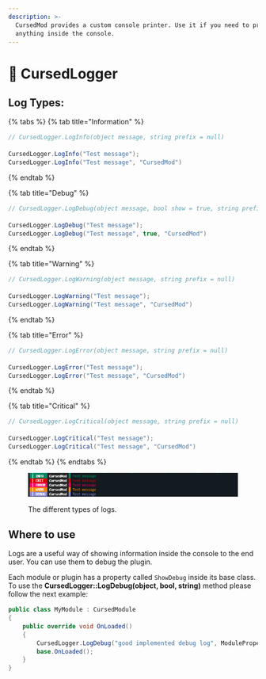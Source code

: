 ```yaml
---
description: >-
  CursedMod provides a custom console printer. Use it if you need to print
  anything inside the console.
---
```


# 📄 CursedLogger

## Log Types:

{% tabs %}
{% tab title="Information" %}
```csharp
// CursedLogger.LogInfo(object message, string prefix = null)

CursedLogger.LogInfo("Test message");
CursedLogger.LogInfo("Test message", "CursedMod")
```
{% endtab %}

{% tab title="Debug" %}
```csharp
// CursedLogger.LogDebug(object message, bool show = true, string prefix = null)

CursedLogger.LogDebug("Test message");
CursedLogger.LogDebug("Test message", true, "CursedMod")
```
{% endtab %}

{% tab title="Warning" %}
```csharp
// CursedLogger.LogWarning(object message, string prefix = null)

CursedLogger.LogWarning("Test message");
CursedLogger.LogWarning("Test message", "CursedMod")
```
{% endtab %}

{% tab title="Error" %}
```csharp
// CursedLogger.LogError(object message, string prefix = null)

CursedLogger.LogError("Test message");
CursedLogger.LogError("Test message", "CursedMod")
```
{% endtab %}

{% tab title="Critical" %}
```csharp
// CursedLogger.LogCritical(object message, string prefix = null)

CursedLogger.LogCritical("Test message");
CursedLogger.LogCritical("Test message", "CursedMod")
```
{% endtab %}
{% endtabs %}

<figure><img src="../.gitbook/assets/image (4).png" alt=""><figcaption><p>The different types of logs.</p></figcaption></figure>

## Where to use

Logs are a useful way of showing information inside the console to the end user. You can use them to debug the plugin.

&#x20;Each module or plugin has a property called `ShowDebug` inside its base class. To use the **CursedLogger::LogDebug(object, bool, string)** method please follow the next example:

```csharp
public class MyModule : CursedModule
{
    public override void OnLoaded()
    {
        CursedLogger.LogDebug("good implemented debug log", ModuleProperties.ShowDebug);
        base.OnLoaded();
    }
}
```

